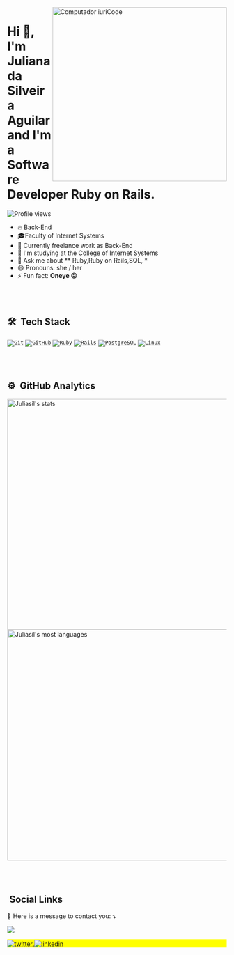 <img src="https://raw.githubusercontent.com/MicaelliMedeiros/micaellimedeiros/master/image/computer-illustration.png" min-width="400px" max-width="400px" width="400px" align="right" alt="Computador iuriCode">


<h1 align="left">Hi 👋, I'm Juliana da Silveira Aguilar and I'm a Software Developer Ruby on Rails. </h1>
<p align="left"> <img src="https://komarev.com/ghpvc/?username=Juliasil&color=yellow" alt="Profile views" /> </p>

- 🔥 Back-End 
- :mortar_board:Faculty of Internet Systems
- 🔭 Currently freelance work as Back-End
- 🌱 I'm studying at the College of Internet Systems
- 💬 Ask me about ** Ruby,Ruby on Rails,SQL, *
- 😄 Pronouns: she / her
- ⚡ Fun fact: **Oneye 😜**

<br><br>

## 🛠 &nbsp;Tech Stack


<code><a href="https://stackshare.io/git" target="_blank">![Git](https://img.shields.io/badge/Git-E34F26?style=for-the-badge&logo=git&logoColor=white)</a></code>
<code><a href="https://stackshare.io/github" target="_blank">![GitHub](https://img.shields.io/badge/GitHub-100000?style=for-the-badge&logo=github&logoColor=white)</a></code>
<code><a href="https://stackshare.io/ruby" target="_blank">![Ruby](https://img.shields.io/badge/Ruby-CC342D?style=for-the-badge&logo=ruby&logoColor=white)</a></code>
<code><a href="https://stackshare.io/rails" target="_blank">![Rails](https://img.shields.io/badge/Ruby_on_Rails-CC0000?style=for-the-badge&logo=ruby-on-rails&logoColor=white)</a></code>
<code><a href="https://stackshare.io/postgresql" target="_blank">![PostgreSQL](https://img.shields.io/badge/PostgreSQL-316192?style=for-the-badge&logo=postgresql&logoColor=white)</a></code>
<code><a href="https://stackshare.io/linux" target="_blank">![Linux](https://img.shields.io/badge/Linux-E34F26?style=for-the-badge&logo=linux&logoColor=black)</a></code>

<br><br>

## ⚙️ &nbsp;GitHub Analytics

<p align="left">
<img width="530em" src="https://github-readme-stats.vercel.app/api?username=Juliasil&show_icons=true&theme=vision-friendly-dark" alt="Juliasil's stats"/>
<img width="530em" src="https://github-readme-stats.vercel.app/api/top-langs/?username=Juliasil&layout=compact&theme=vision-friendly-dark" alt="Juliasil's most languages"/>
</p>

<br><br>

## &nbsp;Social Links
<p align="left">
  💌 Here is a message to contact you: ⤵️
</p>


  <a href="#" alt="Gmail">
  <img src="https://img.shields.io/badge/-Gmail-FF0000?style=flat-square&labelColor=000000&logo=gmail&logoColor=white&link=julianasilveiraaguilar@gmail.com" /></a>

<p align="left" style="background:yellow">

<a href="https://twitter.com/Juliana66974649" target="_blank">
  <img align="center" src="https://img.shields.io/badge/-Juliasil-05122A?style=flat&logo=twitter" alt="twitter"/>  
</a>
<a href="https://www.linkedin.com/in/juliana-silveira-aguilar/" target="_blank">
  <img align="center" src="https://img.shields.io/badge/-Juliasil-05122A?style=flat&logo=linkedin" alt="linkedin"/>
</a>

</p>


<!--
**Juliasil/Juliasil** is a ✨ _special_ ✨ repository because its `README.md` (this file) appears on your GitHub profile.

Here are some ideas to get you started:

- 🔭   I’m currently working on ...
- 🌱 I’m currently - 🌱  lea
- 👯 I’m looking to collaborate on ...
- 🤔 I’m looking for help with ...
- 💬 Ask me about ...
- 📫 How to reach me: ...
- 😄 Pronouns: ...
- ⚡ Fun fact: ...
-->
